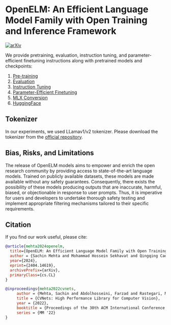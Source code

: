 # OpenELM: An Efficient Language Model Family with Open Training and Inference Framework

[![arXiv](https://img.shields.io/badge/arXiv-2404.14619-a6dba0.svg)](https://arxiv.org/abs/2404.14619)

We provide pretraining, evaluation, instruction tuning, and parameter-efficient finetuning instructions along with pretrained models and checkpoints:

1. [Pre-training](./README-pretraining.md)
2. [Evaluation](https://huggingface.co/apple/OpenELM#evaluation)
3. [Instruction Tuning](./README-instruct.md)
4. [Parameter-Efficient Finetuning](./README-peft.md)
5. [MLX Conversion](../../mlx_examples/open_elm/README.md)
6. [HuggingFace](https://huggingface.co/apple/OpenELM)

## Tokenizer

In our experiments, we used LLamav1/v2 tokenizer. Please download the tokenizer from the [official repository](https://github.com/meta-llama/llama).

## Bias, Risks, and Limitations

The release of OpenELM models aims to empower and enrich the open research community by providing access to state-of-the-art language models. Trained on publicly available datasets, these models are made available without any safety guarantees. Consequently, there exists the possibility of these models producing outputs that are inaccurate, harmful, biased, or objectionable in response to user prompts. Thus, it is imperative for users and developers to undertake thorough safety testing and implement appropriate filtering mechanisms tailored to their specific requirements.

## Citation

If you find our work useful, please cite:

```BibTex 
@article{mehta2024openelm,
  title={OpenELM: An Efficient Language Model Family with Open Training and Inference Framework},
  author = {Sachin Mehta and Mohammad Hossein Sekhavat and Qingqing Cao and Maxwell Horton and Yanzi Jin and Chenfan Sun and Iman Mirzadeh and Mahyar Najibi and Dmitry Belenko and Peter Zatloukal and Mohammad Rastegari},
  year={2024},
  eprint={2404.14619},
  archivePrefix={arXiv},
  primaryClass={cs.CL}
}

@inproceedings{mehta2022cvnets, 
     author = {Mehta, Sachin and Abdolhosseini, Farzad and Rastegari, Mohammad}, 
     title = {CVNets: High Performance Library for Computer Vision}, 
     year = {2022}, 
     booktitle = {Proceedings of the 30th ACM International Conference on Multimedia}, 
     series = {MM '22} 
}
```
